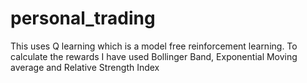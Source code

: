 # personal_trading

This uses Q learning which is a model free reinforcement learning. To calculate the rewards I have used Bollinger Band, Exponential Moving average and Relative Strength Index
